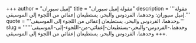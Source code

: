 +++
author = "إميل سيوران"
title = "مقولة إميل سيوران"
description = '''مقولة إميل سيوران: وحدهما، الفردوس والبحر، يستطيعان إعفائي من اللجوء إلى الموسيقى.'''
quote = '''وحدهما، الفردوس والبحر، يستطيعان إعفائي من اللجوء إلى الموسيقى.'''
slug = '''وحدهما،-الفردوس-والبحر،-يستطيعان-إعفائي-من-اللجوء-إلى-الموسيقى'''
+++
وحدهما، الفردوس والبحر، يستطيعان إعفائي من اللجوء إلى الموسيقى.
